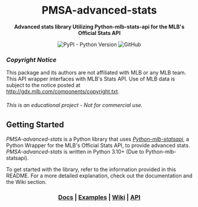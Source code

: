 <div align="center">

# PMSA-advanced-stats

**Advanced stats library Utilizing Python-mlb-stats-api for the MLB's Official Stats API**

![PyPI - Python Version](https://img.shields.io/pypi/pyversions/python-mlb-statsapi)
![GitHub](https://img.shields.io/github/license/zero-sum-seattle/python-mlb-statsapi)

<div align="left">

### *Copyright Notice*  
This package and its authors are not affiliated with MLB or any MLB team. This API wrapper interfaces with MLB's Stats API. Use of MLB data is subject to the notice posted at http://gdx.mlb.com/components/copyright.txt.

###### This is an educational project - Not for commercial use. 


## Getting Started

*PMSA-advanced-stats* is a Python library that uses [*Python-mlb-statsapi*](), a Python Wrapper for the MLB's Official Stats API, to provide advanced stats. *PMSA-advanced-stats* is written in Python 3.10+ (Due to Python-mlb-statsapi).

To get started with the library, refer to the information provided in this README. For a more detailed explanation, check out the documentation and the Wiki section.


<div align="center">

### [Docs](https://github.com/zero-sum-seattle/PMSA-advanced-stats) | [Examples](#examples) | [Wiki](https://github.com/zero-sum-seattle/PMSA-advanced-stats) | [API](https://statsapi.mlb.com/) 

<div align="left">


